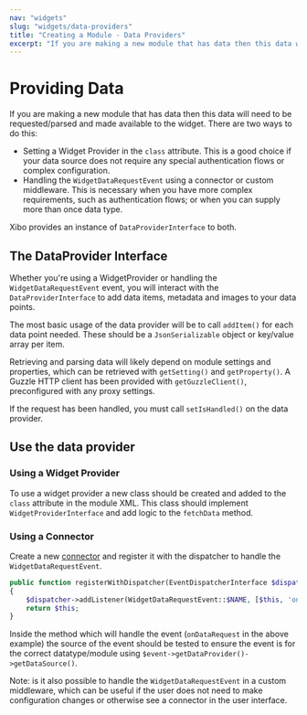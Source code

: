 ```yaml
---
nav: "widgets"
slug: "widgets/data-providers"
title: "Creating a Module - Data Providers"
excerpt: "If you are making a new module that has data then this data will need to be requested/parsed and made available to the widget."
---
```


# Providing Data

If you are making a new module that has data then this data will need to be requested/parsed and made available to the widget. There are two ways to do this:

* Setting a Widget Provider in the `class` attribute. This is a good choice if your data source does not require any special authentication flows or complex configuration.
* Handling the `WidgetDataRequestEvent` using a connector or custom middleware. This is necessary when you have more complex requirements, such as authentication flows; or when you can supply more than once data type.

Xibo provides an instance of `DataProviderInterface` to both.

## The DataProvider Interface

Whether you're using a WidgetProvider or handling the `WidgetDataRequestEvent` event, you will interact with the `DataProviderInterface` to add data items, metadata and images to your data points.

The most basic usage of the data provider will be to call `addItem()` for each data point needed. These should be a `JsonSerializable` object or key/value array per item.

Retrieving and parsing data will likely depend on module settings and properties, which can be retrieved with `getSetting()` and `getProperty()`. A Guzzle HTTP client has been provided with `getGuzzleClient()`, preconfigured with any proxy settings.

If the request has been handled, you must call `setIsHandled()` on the data provider.

## Use the data provider
### Using a Widget Provider

To use a widget provider a new class should be created and added to the `class` attribute in the module XML. This class should implement `WidgetProviderInterface` and add logic to the `fetchData` method.

### Using a Connector

Create a new [connector](../extend/connectors) and register it with the dispatcher to handle the `WidgetDataRequestEvent`.

```php
public function registerWithDispatcher(EventDispatcherInterface $dispatcher): ConnectorInterface
{
    $dispatcher->addListener(WidgetDataRequestEvent::$NAME, [$this, 'onDataRequest']);
    return $this;
}
```

Inside the method which will handle the event (`onDataRequest` in the above example) the source of the event should be tested to ensure the event is for the correct datatype/module using `$event->getDataProvider()->getDataSource()`.

Note: is it also possible to handle the `WidgetDataRequestEvent` in a custom middleware, which can be useful if the user does not need to make configuration changes or otherwise see a connector in the user interface.


